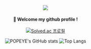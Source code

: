 <div align="center"> 
  
<img src="https://capsule-render.vercel.app/api?type=waving&color=auto&height=150&section=header&text=POPEYE&fontSize=50" />

####  :wave: Welcome my github profile !

[![Solved.ac 프로필](http://mazassumnida.wtf/api/v2/generate_badge?boj=popeye0617)](https://solved.ac/popeye0617)

![POPEYE's GitHub stats](https://github-readme-stats.vercel.app/api?username=popeye0618&show_icons=true&theme=radical) ![Top Langs](https://github-readme-stats.vercel.app/api/top-langs/?username=popeye0618&layout=compact&theme=radical)
</div>

